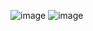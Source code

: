![image](https://github.com/user-attachments/assets/362f49ba-40e7-4fd4-92f9-8f5d31455961)
![image](https://github.com/user-attachments/assets/cfcf6648-6bd0-43dc-bfb3-8751de2a1861)
